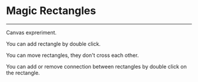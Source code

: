 # Magic Rectangles
---
Canvas expreriment.

You can add rectangle by double click.

You can move rectangles, they don't cross each other.

You can add or remove connection between rectangles by double click on the rectangle.
